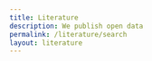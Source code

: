 ```yaml
---
title: Literature
description: We publish open data
permalink: /literature/search
layout: literature
---
```


<script>
var siteConfig = {
  literature: {
    rootFilter: {
      countriesOfCoverage: ['AQ', 'BV', 'HM', 'GS', 'TF']
    },
    highlightedFilters: ['q', 'literatureType', 'relevance', 'countriesOfResearcher', 'countriesOfCoverage', 'year']
  }
};
</script>
